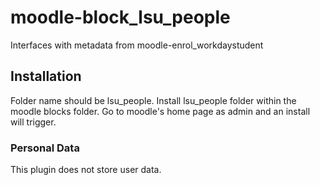 # moodle-block_lsu_people
Interfaces with metadata from moodle-enrol_workdaystudent

## Installation
Folder name should be lsu_people.
Install lsu_people folder within the moodle blocks folder.
Go to moodle's home page as admin and an install will trigger.

### Personal Data 
This plugin does not store user data.
